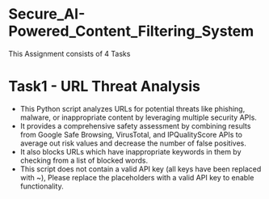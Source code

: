 # Secure_AI-Powered_Content_Filtering_System
This Assignment consists of 4 Tasks

# Task1 - URL Threat Analysis
- This Python script analyzes URLs for potential threats like phishing, malware, or inappropriate content by leveraging multiple security APIs.
- It provides a comprehensive safety assessment by combining results from Google Safe Browsing, VirusTotal, and IPQualityScore APIs to average out risk values and decrease the number of false positives.
- It also blocks URLs which have inappropriate keywords in them by checking from a list of blocked words.
- This script does not contain a valid API key (all keys have been replaced with ~), Please replace the placeholders with a valid API key to enable functionality.




